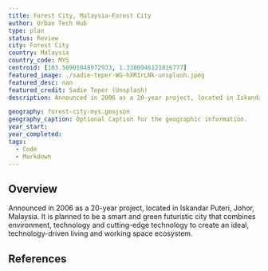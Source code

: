 ```yaml
---
title: Forest City, Malaysia-Forest City
author: Urban Tech Hub
type: plan
status: Review
city: Forest City
country: Malaysia
country_code: MYS
centroid: [103.58901048972933, 1.3380946121816777]
featured_image: ./sadie-teper-WG-hXR1rLNk-unsplash.jpeg
featured_desc: nan
featured_credit: Sadie Teper (Unsplash)
description: Announced in 2006 as a 20-year project, located in Iskandar Puteri, Johor, Malaysia. It is planned to be a smart and green futuristic city that combines environment, technology and cutting-edge technology to create an ideal, technology-driven living and working space ecosystem.

geography: forest-city-mys.geojson
geography_caption: Optional Caption for the geographic information.
year_start:
year_completed:
tags:
  - Code
  - Markdown
---
```


## Overview

Announced in 2006 as a 20-year project, located in Iskandar Puteri, Johor, Malaysia. It is planned to be a smart and green futuristic city that combines environment, technology and cutting-edge technology to create an ideal, technology-driven living and working space ecosystem.

## References
